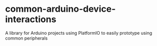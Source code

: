 # common-arduino-device-interactions
A library for Arduino projects using PlatformIO to easily prototype using common peripherals
